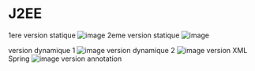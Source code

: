 # J2EE
1ere version statique
![image](https://user-images.githubusercontent.com/101254724/218584047-a6548e43-2a09-4ca4-854a-c043fc14ce81.png)
2eme version statique
![image](https://user-images.githubusercontent.com/101254724/218583916-73555edb-b054-452a-86e1-567d6a6f3474.png)

version dynamique 1
![image](https://user-images.githubusercontent.com/101254724/218584971-3d4a8e6f-f5bc-420f-89bf-ec49f96ec09f.png)
version dynamique 2
![image](https://user-images.githubusercontent.com/101254724/218585012-f11b216b-38e8-4be7-9f8e-7da95623f4f1.png)
version XML Spring
![image](https://user-images.githubusercontent.com/101254724/219874589-ce0c325c-e271-4e72-8e59-4b5a4820143b.png)
version annotation 
